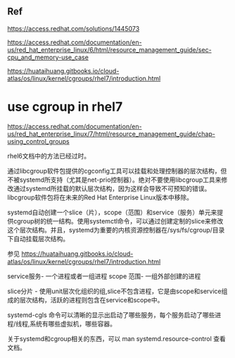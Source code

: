 




## Ref 

https://access.redhat.com/solutions/1445073

https://access.redhat.com/documentation/en-us/red_hat_enterprise_linux/6/html/resource_management_guide/sec-cpu_and_memory-use_case


https://huataihuang.gitbooks.io/cloud-atlas/os/linux/kernel/cgroups/rhel7/introduction.html


# use cgroup in rhel7 

https://access.redhat.com/documentation/en-us/red_hat_enterprise_linux/7/html/resource_management_guide/chap-using_control_groups

rhel6文档中的方法已经过时。

通过libcgroup软件包提供的cgconfig工具可以挂载和处理控制器的层次结构，但不被systemd所支持（尤其是net-prio控制器）。绝对不要使用libcgroup工具来修改通过systemd所挂载的默认层次结构，因为这样会导致不可预知的错误。libcgroup软件包将在未来的Red Hat Enterprise Linux版本中移除。


systemd自动创建一个slice（片），scope（范围）和service（服务）单元来提供cgroup树的统一结构。使用systemctl命令，可以通过创建定制的slice来修改这个层次结构。并且，systemd为重要的内核资源控制器在/sys/fs/cgroup/目录下自动挂载层次结构。

参见 https://huataihuang.gitbooks.io/cloud-atlas/os/linux/kernel/cgroups/rhel7/introduction.html

service服务- 一个进程或者一组进程
scope 范围- 一组外部创建的进程

slice分片 - 使用unit层次化组织的组,slice不包含进程，它是由scope和service组成的层次结构，活跃的进程则包含在service和scope中。


systemd-cgls 命令可以清晰的显示出启动了哪些服务，每个服务启动了哪些进程/线程,系统有哪些虚拟机，哪些容器。

关于systemd和cgroup相关的东西，可以 man systemd.resource-control 查看文档。







